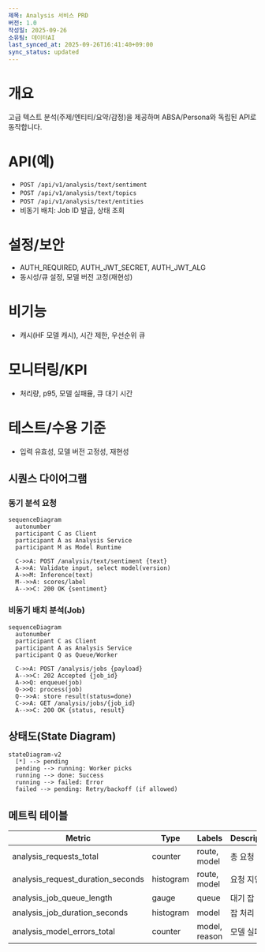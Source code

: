 ```yaml
---
제목: Analysis 서비스 PRD
버전: 1.0
작성일: 2025-09-26
소유팀: 데이터AI
last_synced_at: 2025-09-26T16:41:40+09:00
sync_status: updated
---
```


# 개요
고급 텍스트 분석(주제/엔티티/요약/감정)을 제공하며 ABSA/Persona와 독립된 API로 동작합니다.

# API(예)
- `POST /api/v1/analysis/text/sentiment`
- `POST /api/v1/analysis/text/topics`
- `POST /api/v1/analysis/text/entities`
- 비동기 배치: Job ID 발급, 상태 조회

# 설정/보안
- AUTH_REQUIRED, AUTH_JWT_SECRET, AUTH_JWT_ALG
- 동시성/큐 설정, 모델 버전 고정(재현성)

# 비기능
- 캐시(HF 모델 캐시), 시간 제한, 우선순위 큐

# 모니터링/KPI
- 처리량, p95, 모델 실패율, 큐 대기 시간

# 테스트/수용 기준
- 입력 유효성, 모델 버전 고정성, 재현성

## 시퀀스 다이어그램

### 동기 분석 요청
```mermaid
sequenceDiagram
  autonumber
  participant C as Client
  participant A as Analysis Service
  participant M as Model Runtime

  C->>A: POST /analysis/text/sentiment {text}
  A->>A: Validate input, select model(version)
  A->>M: Inference(text)
  M-->>A: scores/label
  A-->>C: 200 OK {sentiment}
```

### 비동기 배치 분석(Job)
```mermaid
sequenceDiagram
  autonumber
  participant C as Client
  participant A as Analysis Service
  participant Q as Queue/Worker

  C->>A: POST /analysis/jobs {payload}
  A-->>C: 202 Accepted {job_id}
  A->>Q: enqueue(job)
  Q->>Q: process(job)
  Q-->>A: store result(status=done)
  C->>A: GET /analysis/jobs/{job_id}
  A-->>C: 200 OK {status, result}
```

## 상태도(State Diagram)

```mermaid
stateDiagram-v2
  [*] --> pending
  pending --> running: Worker picks
  running --> done: Success
  running --> failed: Error
  failed --> pending: Retry/backoff (if allowed)
```

## 메트릭 테이블

| Metric | Type | Labels | Description | Target/SLO |
|---|---|---|---|---|
| analysis_requests_total | counter | route, model | 총 요청 수 | n/a |
| analysis_request_duration_seconds | histogram | route, model | 요청 지연 | p95 ≤ 600ms |
| analysis_job_queue_length | gauge | queue | 대기 잡 수 | 모니터 |
| analysis_job_duration_seconds | histogram | model | 잡 처리 시간 | p95 ≤ 5s |
| analysis_model_errors_total | counter | model, reason | 모델 실패 수 | 1% 이하 |
